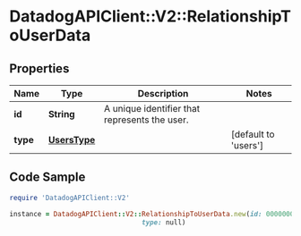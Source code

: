# DatadogAPIClient::V2::RelationshipToUserData

## Properties

Name | Type | Description | Notes
------------ | ------------- | ------------- | -------------
**id** | **String** | A unique identifier that represents the user. | 
**type** | [**UsersType**](UsersType.md) |  | [default to &#39;users&#39;]

## Code Sample

```ruby
require 'DatadogAPIClient::V2'

instance = DatadogAPIClient::V2::RelationshipToUserData.new(id: 00000000-0000-0000-0000-000000000000,
                                 type: null)
```


